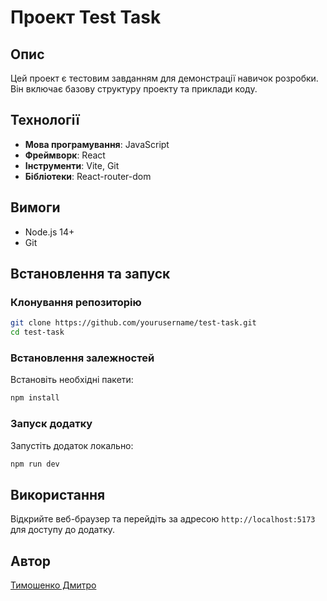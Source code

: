 # Проект Test Task

## Опис

Цей проект є тестовим завданням для демонстрації навичок розробки. Він включає базову структуру проекту та приклади коду.

## Технології

- **Мова програмування**: JavaScript
- **Фреймворк**: React
- **Інструменти**: Vite, Git
- **Бібліотеки**: React-router-dom

## Вимоги

- Node.js 14+
- Git

## Встановлення та запуск

### Клонування репозиторію

```bash
git clone https://github.com/yourusername/test-task.git
cd test-task
```

### Встановлення залежностей

Встановіть необхідні пакети:

```bash
npm install
```

### Запуск додатку

Запустіть додаток локально:

```bash
npm run dev
```

## Використання

Відкрийте веб-браузер та перейдіть за адресою `http://localhost:5173` для доступу до додатку.

## Автор

[Тимошенко Дмитро](https://github.com/kenmaqqe)
